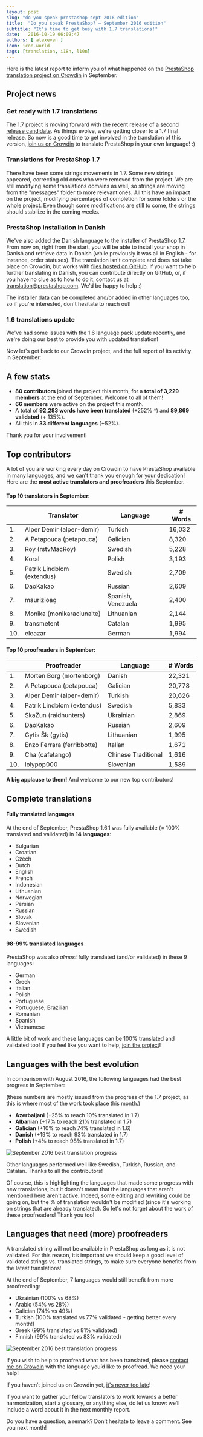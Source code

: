 ```yaml
---
layout: post
slug: "do-you-speak-prestashop-sept-2016-edition"
title:  "Do you speak PrestaShop? – September 2016 edition"
subtitle: "It's time to get busy with 1.7 translations!"
date:   2016-10-19 06:09:47
authors: [ alexeven ]
icon: icon-world
tags: [translation, i18n, l10n]
---
```



Here is the latest report to inform you of what happened on the [PrestaShop translation project on Crowdin](https://crowdin.com/project/prestashop-official) in September.

## Project news


### Get ready with 1.7 translations

The 1.7 project is moving forward with the recent release of a [second release candidate](http://build.prestashop.com/news/prestashop-1-7-RC2/). As things evolve, we're getting closer to a 1.7 final release. So now is a good time to get involved in the translation of this version, [join us on Crowdin](https://crowdin.com/project/prestashop-official) to translate PrestaShop in your own language! :)

### Translations for PrestaShop 1.7

There have been some strings movements in 1.7. Some new strings appeared, correcting old ones who were removed from the project. We are still modifying some translations domains as well, so strings are moving from the "messages" folder to more relevant ones. All this have an impact on the project, modifying percentages of completion for some folders or the whole project.
Even though some modifications are still to come, the strings should stabilize in the coming weeks.

### PrestaShop installation in Danish

We've also added the Danish language to the installer of PrestaShop 1.7. From now on, right from the start, you will be able to install your shop in Danish and retrieve data in Danish (while previously it was all in English - for instance, order statuses).
The translation isn't complete and does not take place on Crowdin, but works with [files hosted on GitHub](https://github.com/PrestaShop/PrestaShop/tree/develop/install-dev/langs/da/data).
If you want to help further translating in Danish, you can contribute directly on GitHub, or, if you have no clue as to how to do it, contact us at translation@prestashop.com. We'd be happy to help :)

The installer data can be completed and/or added in other languages too, so if you're interested, don't hesitate to reach out!


### 1.6 translations update

We've had some issues with the 1.6 language pack update recently, and we're doing our best to provide you with updated translation!


Now let's get back to our Crowdin project, and the full report of its activity in September:

## A few stats

* **80 contributors** joined the project this month, for a **total of 3,229 members** at the end of September. Welcome to all of them!
* **66 members** were active on the project this month.
* A total of **92,283 words have been translated** (+252% ^) and **89,869 validated** (+ 135%).
* All this in **33 different languages** (+52%).


Thank you for your involvement!

## Top contributors

A lot of you are working every day on Crowdin to have PrestaShop available in many languages, and we can't thank you enough for your dedication! Here are the **most active translators and proofreaders** this September.

#### Top 10 translators in September:

| |Translator | Language | # Words
|-|---------- | -------- | ----------------
 1. | Alper Demir (alper-demir) | Turkish  | 16,032
 2. | A Petapouca (petapouca) | Galician | 8,320
 3. | Roy (rstvMacRoy)| Swedish | 5,228
 4. | Koral | Polish | 3,193
 5. | Patrik Lindblom (extendus) | Swedish | 2,709
 6. | DaoKakao | Russian | 2,609
 7. | maurizioag | Spanish, Venezuela | 2,400
 8. | Monika (monikaraciunaite) | Lithuanian | 2,144
 9. | transmetent | Catalan | 1,995
10. | eleazar | German | 1,994


#### Top 10 proofreaders in September:

| | Proofreader | Language | # Words
|-| ---------- | -------- | ----------------
 1. | Morten Borg (mortenborg) | Danish | 22,321
 2. | A Petapouca (petapouca) | Galician | 20,778
 3. | Alper Demir (alper-demir) | Turkish  | 20,626
 4. | Patrik Lindblom (extendus) | Swedish | 5,833
 5. | SkaZun (raidhunters) | Ukrainian | 2,869
 6. | DaoKakao | Russian | 2,609
 7. | Gytis Šk (gytis) | Lithuanian | 1,995
 8. | Enzo Ferrara (ferribbotte) | Italian | 1,671
 9. | Cha (cafetango) | Chinese Traditional | 1,616
10. | lolypop000 | Slovenian | 1,589

**A big applause to them!** And welcome to our new top contributors!


## Complete translations

#### Fully translated languages

At the end of September, PrestaShop 1.6.1 was fully available (= 100% translated and validated) in **14 languages**:

* Bulgarian
* Croatian
* Czech
* Dutch
* English
* French
* Indonesian
* Lithuanian
* Norwegian
* Persian
* Russian
* Slovak
* Slovenian
* Swedish


#### 98-99% translated languages

PrestaShop was also *almost* fully translated (and/or validated) in these 9 languages:

* German
* Greek
* Italian
* Polish
* Portuguese
* Portuguese, Brazilian
* Romanian
* Spanish
* Vietnamese

A little bit of work and these languages can be 100% translated and validated too! If you feel like you want to help, [join the project](https://crowdin.com/project/prestashop-official)!

## Languages with the best evolution

In comparison with August 2016, the following languages had the best progress in September:

(these numbers are mostly issued from the progress of the 1.7 project, as this is where most of the work took place this month.)

* **Azerbaijani** (+25% to reach 10% translated in 1.7)
* **Albanian** (+17% to reach 21% translated in 1.7)
* **Galician** (+10% to reach 74% translated in 1.6)
* **Danish** (+19% to reach 93% translated in 1.7)
* **Polish** (+4% to reach 98% translated in 1.7)

![September 2016 best translation progress](/assets/images/2016/10/Build_Crowdin_progress_Sept16.png)

Other languages performed well like Swedish, Turkish, Russian, and Catalan. Thanks to all the contributors!

Of course, this is highlighting the languages that made some progress with new translations; but it doesn't mean that the languages that aren't mentioned here aren't active. Indeed, some editing and rewriting could be going on, but the % of translation wouldn't be modified (since it's working on strings that are already translated). So let's not forget about the work of these proofreaders! Thank you too!

## Languages that need (more) proofreaders

A translated string will not be available in PrestaShop as long as it is not validated. For this reason, it’s important we should keep a good level of validated strings vs. translated strings, to make sure everyone benefits from the latest translations!

At the end of September, 7 languages would still benefit from more proofreading:

* Ukrainian (100% vs 68%)
* Arabic (54% vs 28%)
* Galician (74% vs 49%)
* Turkish (100% translated vs 77% validated - getting better every month!)
* Greek (99% translated vs 81% validated)
* Finnish (99% translated vs 83% validated)


![September 2016 best translation progress](/assets/images/2016/10/Build_Crowdin_proofreading_Sept16.png)


If you wish to help to proofread what has been translated, please [contact me on Crowdin](https://crowdin.com/profile/alex-even) with the language you’d like to proofread. We need your help!



If you haven’t joined us on Crowdin yet, [it's never too late](https://crowdin.com/project/prestashop-official)!

If you want to gather your fellow translators to work towards a better harmonization, start a glossary, or anything else, do let us know: we’ll include a word about it in the next monthly report.

Do you have a question, a remark? Don’t hesitate to leave a comment. See you next month!
